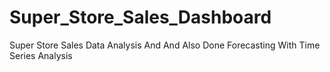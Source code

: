 # Super_Store_Sales_Dashboard
Super Store Sales Data Analysis And And Also Done Forecasting With Time Series Analysis 
